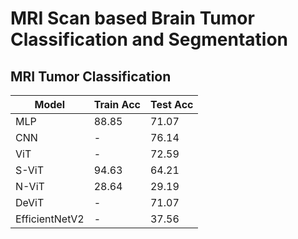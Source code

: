 # MRI Scan based Brain Tumor Classification and Segmentation
## MRI Tumor Classification



| Model | Train Acc | Test Acc |
|-------|-----------|----------|
|    MLP   |    88.85       |     71.07     |
|   CNN    |     -      |      76.14    |
|   ViT    |      -     |    72.59      |
|   S-ViT    |     94.63      |     64.21     |
|   N-ViT    |     28.64      |     29.19     |
|   DeViT    |     -      |     71.07    |
|   EfficientNetV2   |     -      |     37.56   |
